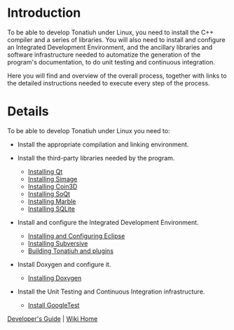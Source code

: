 # Introduction #
To be able to develop Tonatiuh under Linux, you need to install the C++ compiler and a series of libraries. You will also need to install and configure an Integrated Development Environment, and the ancillary libraries and software infrastructure needed to automatize the generation of the program's documentation, to do unit testing and continuous integration.

Here you will find and overview of the overall process, together with links to the detailed instructions needed to execute every step of the process.

# Details #

To be able to develop Tonatiuh under Linux you need to:

  * Install the appropriate compilation and linking environment.

  * Install the third-party libraries needed by the program.
    * [Installing Qt](InstallingQtForLinux.md)
    * [Installing Simage](InstallingSimageForLinux.md)
    * [Installing Coin3D](InstallingCoin3DForLinux.md)
    * [Installing SoQt](InstallingSoQtForLinux.md)
    * [Installing Marble](InstallingMarbleForLinux.md)
    * [Installing SQLite](InstallingSQLiteForLinux.md)

  * Install and configure the Integrated Development Environment.
    * [Installing and Configuring Eclipse](InstallingAndConfiguringEclipseForLinux.md)
    * [Installing Subversive](Installing_Subversive.md)
    * [Building Tonatiuh and plugins](BuildingTonatiuhOnLinux.md)

  * Install Doxygen and configure it.
    * [Installing Doxygen](InstallingDoxygenForLinux.md)

  * Install the Unit Testing and Continuous Integration infrastructure.
    * [Install GoogleTest](InstallingGoogleTestForLinux.md)

[Developer's Guide](http://code.google.com/p/tonatiuh/wiki/DevelopersGuide) | [Wiki Home](http://code.google.com/p/tonatiuh/w/list)